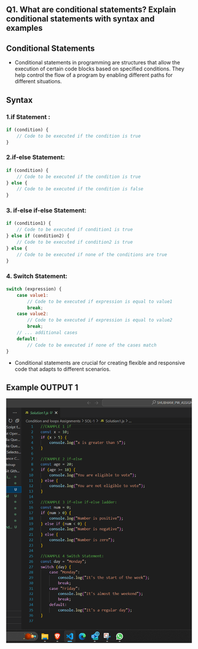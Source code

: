 ## Q1. What are conditional statements? Explain conditional statements with syntax and examples

## Conditional Statements
- Conditional statements in programming are structures that allow the execution of certain code blocks based on specified conditions. They help control the flow of a program by enabling different paths for different situations.

## Syntax
### 1.if Statement :
```javascript
if (condition) {
    // Code to be executed if the condition is true
}
```

### 2.if-else Statement:
```javascript
if (condition) {
    // Code to be executed if the condition is true
} else {
    // Code to be executed if the condition is false
}
```


### 3. if-else if-else Statement:
```javascript
if (condition1) {
    // Code to be executed if condition1 is true
} else if (condition2) {
    // Code to be executed if condition2 is true
} else {
    // Code to be executed if none of the conditions are true
}
```


### 4. Switch Statement:
```javascript
switch (expression) {
    case value1:
        // Code to be executed if expression is equal to value1
        break;
    case value2:
        // Code to be executed if expression is equal to value2
        break;
    // ... additional cases
    default:
        // Code to be executed if none of the cases match
}
```


- Conditional statements are crucial for creating flexible and responsive code that adapts to different scenarios.

## Example OUTPUT 1
![Alt text](image.png)